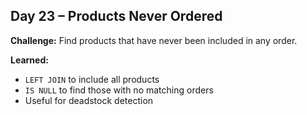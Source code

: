 ## Day 23 – Products Never Ordered

**Challenge:** Find products that have never been included in any order.

**Learned:**
- `LEFT JOIN` to include all products
- `IS NULL` to find those with no matching orders
- Useful for deadstock detection
